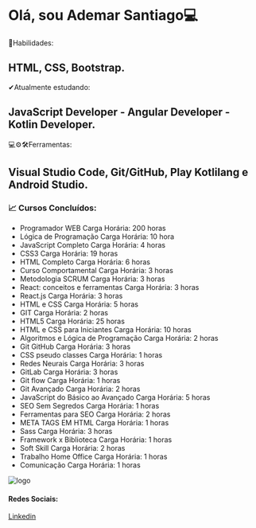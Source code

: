 # Olá, sou Ademar Santiago💻

 🤸Habilidades: 
## HTML, CSS, Bootstrap. 
 
 ✔Atualmente estudando: 
## JavaScript Developer - Angular Developer - Kotlin Developer. 

 💻⚙🛠Ferramentas: 
## Visual Studio Code, Git/GitHub, Play Kotlilang e Android Studio.
### 📈 Cursos Concluídos:
- Programador WEB
Carga Horária: 200 horas
- Lógica de Programação
Carga Horária: 10 hora
- JavaScript Completo
Carga Horária: 4 horas
- CSS3
Carga Horária: 19 horas
- HTML Completo
Carga Horária: 6 horas
- Curso Comportamental
Carga Horária: 3 horas
- Metodologia SCRUM
Carga Horária: 3 horas
- React: conceitos e ferramentas
Carga Horária: 3 horas
- React.js
Carga Horária: 3 horas
- HTML e CSS
Carga Horária: 5 horas
- GIT
Carga Horária: 2 horas
- HTML5
Carga Horária: 25 horas
- HTML e CSS para Iniciantes
Carga Horária: 10 horas
- Algoritmos e Lógica de Programação
Carga Horária: 2 horas
- Git GitHub
Carga Horária: 3 horas
- CSS pseudo classes
Carga Horária: 1 horas
- Redes Neurais
Carga Horária: 3 horas
- GitLab
Carga Horária: 3 horas
- Git flow
Carga Horária: 1 horas
- Git Avançado
Carga Horária: 2 horas
- JavaScript do Básico ao Avançado
Carga Horária: 5 horas
- SEO Sem Segredos
Carga Horária: 1 horas
- Ferramentas para SEO
Carga Horária: 2 horas
- META TAGS EM HTML
Carga Horária: 1 horas
- Sass
Carga Horária: 3 horas
- Framework x Biblioteca
Carga Horária: 1 horas
- Soft Skill
Carga Horária: 2 horas
- Trabalho Home Office
Carga Horária: 1 horas
- Comunicação
Carga Horária: 1 horas

![logo](https://user-images.githubusercontent.com/67010728/111368024-1fa27180-8674-11eb-9e58-edcc39b8355d.PNG)
#### Redes Sociais:
[Linkedin](https://www.linkedin.com/in/ademar-santiago-10641266/)


